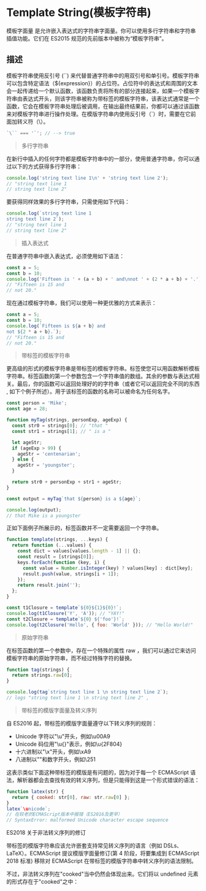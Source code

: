 # Template String(模板字符串)

模板字面量 是允许嵌入表达式的字符串字面量。你可以使用多行字符串和字符串插值功能。它们在 ES2015 规范的先前版本中被称为“模板字符串”。

## 描述

模板字符串使用反引号 (``) 来代替普通字符串中的用双引号和单引号。模板字符串可以包含特定语法（\${expression}）的占位符。占位符中的表达式和周围的文本会一起传递给一个默认函数，该函数负责将所有的部分连接起来，如果一个模板字符串由表达式开头，则该字符串被称为带标签的模板字符串，该表达式通常是一个函数，它会在模板字符串处理后被调用，在输出最终结果前，你都可以通过该函数来对模板字符串进行操作处理。在模版字符串内使用反引号（`）时，需要在它前面加转义符（\）。

```javascript
`\`` === '`'; // --> true
```

> 多行字符串

在新行中插入的任何字符都是模板字符串中的一部分，使用普通字符串，你可以通过以下的方式获得多行字符串：

```javascript
console.log('string text line 1\n' + 'string text line 2');
// "string text line 1
// string text line 2"
```

要获得同样效果的多行字符串，只需使用如下代码：

```javascript
console.log(`string text line 1
string text line 2`);
// "string text line 1
// string text line 2"
```

> 插入表达式

在普通字符串中嵌入表达式，必须使用如下语法：

```javascript
const a = 5;
const b = 10;
console.log('Fifteen is ' + (a + b) + ' and\nnot ' + (2 * a + b) + '.');
// "Fifteen is 15 and
// not 20."
```

现在通过模板字符串，我们可以使用一种更优雅的方式来表示：

```javascript
const a = 5;
const b = 10;
console.log(`Fifteen is ${a + b} and
not ${2 * a + b}.`);
// "Fifteen is 15 and
// not 20."
```

> 带标签的模板字符串

更高级的形式的模板字符串是带标签的模板字符串。标签使您可以用函数解析模板字符串。标签函数的第一个参数包含一个字符串值的数组。其余的参数与表达式相关。最后，你的函数可以返回处理好的的字符串（或者它可以返回完全不同的东西 , 如下个例子所述）。用于该标签的函数的名称可以被命名为任何名字。

```javascript
const person = 'Mike';
const age = 28;

function myTag(strings, personExp, ageExp) {
  const str0 = strings[0]; // "that "
  const str1 = strings[1]; // " is a "

  let ageStr;
  if (ageExp > 99) {
    ageStr = 'centenarian';
  } else {
    ageStr = 'youngster';
  }

  return str0 + personExp + str1 + ageStr;
}

const output = myTag`that ${person} is a ${age}`;

console.log(output);
// that Mike is a youngster
```

正如下面例子所展示的，标签函数并不一定需要返回一个字符串。

```javascript
function template(strings, ...keys) {
  return function (...values) {
    const dict = values[values.length - 1] || {};
    const result = [strings[0]];
    keys.forEach(function (key, i) {
      const value = Number.isInteger(key) ? values[key] : dict[key];
      result.push(value, strings[i + 1]);
    });
    return result.join('');
  };
}

const t1Closure = template`${0}${1}${0}!`;
console.log(t1Closure('Y', 'A')); // "YAY!"
const t2Closure = template`${0} ${'foo'}!`;
console.log(t2Closure('Hello', { foo: 'World' })); // "Hello World!"
```

> 原始字符串

在标签函数的第一个参数中，存在一个特殊的属性 raw ，我们可以通过它来访问模板字符串的原始字符串，而不经过特殊字符的替换。

```javascript
function tag(strings) {
  return strings.raw[0];
}

console.log(tag`string text line 1 \n string text line 2`);
// logs "string text line 1 \n string text line 2" ,
```

> 带标签的模版字面量及转义序列

自 ES2016 起，带标签的模版字面量遵守以下转义序列的规则：

- Unicode 字符以"\u"开头，例如\u00A9
- Unicode 码位用"\u{}"表示，例如\u{2F804}
- 十六进制以"\x"开头，例如\xA9
- 八进制以"\"和数字开头，例如\251

这表示类似下面这种带标签的模版是有问题的，因为对于每一个 ECMAScript 语法，解析器都会去查找有效的转义序列，但是只能得到这是一个形式错误的语法：

```javascript
function latex(str) {
  return { cooked: str[0], raw: str.raw[0] };
}
latex`\unicode`;
// 在较老的ECMAScript版本中报错（ES2016及更早）
// SyntaxError: malformed Unicode character escape sequence
```

ES2018 关于非法转义序列的修订

带标签的模版字符串应该允许嵌套支持常见转义序列的语言（例如 DSLs、LaTeX）。ECMAScript 提议模版字面量修订(第 4 阶段，将要集成到 ECMAScript 2018 标准) 移除对 ECMAScript 在带标签的模版字符串中转义序列的语法限制。

不过，非法转义序列在"cooked"当中仍然会体现出来。它们将以 undefined 元素的形式存在于"cooked"之中：

